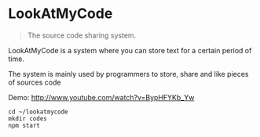 # LookAtMyCode
> The source code sharing system.

LookAtMyCode is a system where you can store text for a certain period of time. 

The system is mainly used by programmers to store, share and like pieces of sources code 

Demo: http://www.youtube.com/watch?v=BypHFYKb_Yw

```shell
cd ~/lookatmycode
mkdir codes
npm start
```
